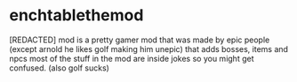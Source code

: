 # enchtablethemod
[REDACTED] mod is a pretty gamer mod that was made by epic people (except arnold he likes golf making him unepic) that adds bosses, items and npcs 
most of the stuff in the mod are inside jokes so you might get confused. (also golf sucks)

